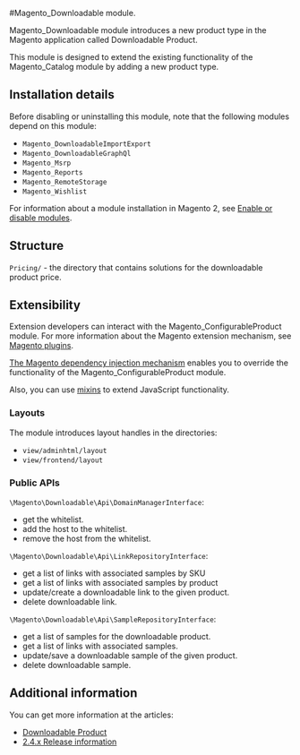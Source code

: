 #Magento_Downloadable module.

Magento_Downloadable module introduces a new product type in the Magento application called Downloadable Product.

This module is designed to extend the existing functionality of the Magento_Catalog module by adding a new product type.

## Installation details

Before disabling or uninstalling this module, note that the following modules depend on this module:

- `Magento_DownloadableImportExport`
- `Magento_DownloadableGraphQl`
- `Magento_Msrp`
- `Magento_Reports`
- `Magento_RemoteStorage`
- `Magento_Wishlist`

For information about a module installation in Magento 2, see [Enable or disable modules](https://devdocs.magento.com/guides/v2.4/install-gde/install/cli/install-cli-subcommands-enable.html).

## Structure

`Pricing/` - the directory that contains solutions for the downloadable product price.

## Extensibility

Extension developers can interact with the Magento_ConfigurableProduct module. For more information about the Magento extension mechanism, see [Magento plugins](https://devdocs.magento.com/guides/v2.4/extension-dev-guide/plugins.html).

[The Magento dependency injection mechanism](https://devdocs.magento.com/guides/v2.4/extension-dev-guide/depend-inj.html) enables you to override the functionality of the Magento_ConfigurableProduct module.

Also, you can use [mixins](https://devdocs.magento.com/guides/v2.4/javascript-dev-guide/javascript/js_mixins.html) to extend JavaScript functionality.

### Layouts

The module introduces layout handles in the directories:
- `view/adminhtml/layout`
- `view/frontend/layout`

### Public APIs

`\Magento\Downloadable\Api\DomainManagerInterface`:
- get the whitelist.
- add the host to the whitelist.
- remove the host from the whitelist.

`\Magento\Downloadable\Api\LinkRepositoryInterface`:
- get a list of links with associated samples by SKU
- get a list of links with associated samples by product
- update/create a downloadable link to the given product.
- delete downloadable link.

`\Magento\Downloadable\Api\SampleRepositoryInterface`:
- get a list of samples for the downloadable product.
- get a list of links with associated samples.
- update/save a downloadable sample of the given product.
- delete downloadable sample.

## Additional information

You can get more information at the articles:
- [Downloadable Product](https://docs.magento.com/user-guide/catalog/product-create-downloadable.html)
- [2.4.x Release information](https://devdocs.magento.com/guides/v2.4/release-notes/bk-release-notes.html)
